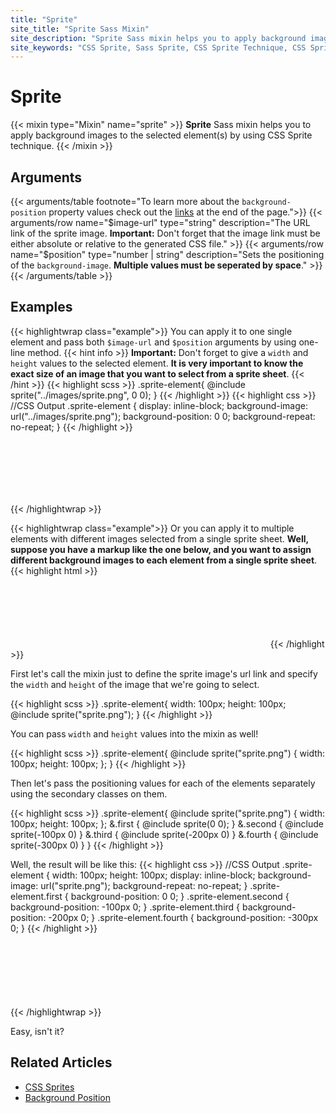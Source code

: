 ```yaml
---
title: "Sprite"
site_title: "Sprite Sass Mixin"
site_description: "Sprite Sass mixin helps you to apply background images to the selected element(s) by using CSS Sprite technique."
site_keywords: "CSS Sprite, Sass Sprite, CSS Sprite Technique, CSS Sprite Sheet Generator, CSS Sprite Tool, CSS Sprite Background Position, CSS Sprite and Image Maps"
---
```


# Sprite

{{< mixin type="Mixin" name="sprite" >}}
**Sprite** Sass mixin helps you to apply background images to the selected element(s) by using CSS Sprite technique.
{{< /mixin >}}

## Arguments

{{< arguments/table footnote="To learn more about the `background-position` property values check out the [links](#related-articles) at the end of the page.">}}
  {{< arguments/row name="$image-url" type="string" description="The URL link of the sprite image. **Important:** Don't forget that the image link must be either absolute or relative to the generated CSS file." >}}
  {{< arguments/row name="$position" type="number | string" description="Sets the positioning of the `background-image`. **Multiple values must be seperated by space**." >}}
{{< /arguments/table >}}

## Examples

{{< highlightwrap class="example">}}
You can apply it to one single element and pass both `$image-url` and `$position` arguments by using one-line method.
{{< hint info >}}
**Important:** Don't forget to give a `width` and `height` values to the selected element. **It is very important to know the exact size of an image that you want to select from a sprite sheet**.
{{< /hint >}}
{{< highlight scss >}}
.sprite-element{
  @include sprite("../images/sprite.png", 0 0);
}
{{< /highlight >}}
{{< highlight css >}}
//CSS Output
.sprite-element {
  display: inline-block;
  background-image: url("../images/sprite.png");
  background-position: 0 0;
  background-repeat: no-repeat;
}
{{< /highlight >}}
<style>
.sprite-element.single {
  width: 100px;
  height: 100px;
  display: inline-block;
  background-image: url("sprite.png");
  background-repeat: no-repeat;
}
</style>
<div class="sprite-elements">
  <div class="sprite-element single"></div>
</div>
{{< /highlightwrap >}}



{{< highlightwrap class="example">}}
Or you can apply it to multiple elements with different images selected from a single sprite sheet. **Well, suppose you have a markup like the one below, and you want to assign different background images to each element from a single sprite sheet**.
{{< highlight html >}}
<div class="sprite-element first"></div>
<div class="sprite-element second"></div>
<div class="sprite-element third"></div>
<div class="sprite-element fourth"></div>
{{< /highlight >}}

First let's call the mixin just to define the sprite image's url link and specify the `width` and `height` of the image that we're going to select.

{{< highlight scss >}}
.sprite-element{
  width: 100px;
  height: 100px;
  @include sprite("sprite.png");
}
{{< /highlight >}}

You can pass `width` and `height` values into the mixin as well!

{{< highlight scss >}}
.sprite-element{
  @include sprite("sprite.png") {
    width: 100px;
    height: 100px;
  };
}
{{< /highlight >}}

Then let's pass the positioning values for each of the elements separately using the secondary classes on them.

{{< highlight scss >}}
.sprite-element{
  @include sprite("sprite.png") {
    width: 100px;
    height: 100px;
  };
  &.first {
    @include sprite(0 0);
  }
  &.second {
    @include sprite(-100px 0)
  }
  &.third {
    @include sprite(-200px 0)
  }
  &.fourth {
    @include sprite(-300px 0)
  }
}
{{< /highlight >}}

Well, the result will be like this:
{{< highlight css >}}
//CSS Output
.sprite-element {
  width: 100px;
  height: 100px;
  display: inline-block;
  background-image: url("sprite.png");
  background-repeat: no-repeat;
}
.sprite-element.first {
  background-position: 0 0;
}
.sprite-element.second {
  background-position: -100px 0;
}
.sprite-element.third {
  background-position: -200px 0;
}
.sprite-element.fourth {
  background-position: -300px 0;
}
{{< /highlight >}}
<style>
.sprite-element {
  width: 100px;
  height: 100px;
  display: inline-block;
  background-image: url("sprite.png");
  background-repeat: no-repeat;
}
.sprite-element.first {
  background-position: 0 0;
}
.sprite-element.second {
  background-position: -100px 0;
}
.sprite-element.third {
  background-position: -200px 0;
}
.sprite-element.fourth {
  background-position: -300px 0;
}
</style>
<div class="sprite-elements">
  <div class="sprite-element first"></div>
  <div class="sprite-element second"></div>
  <div class="sprite-element third"></div>
  <div class="sprite-element fourth"></div>
</div>
{{< /highlightwrap >}}

Easy, isn't it?

## Related Articles
* [CSS Sprites](https://css-tricks.com/css-sprites/)
* [Background Position](https://developer.mozilla.org/en-US/docs/Web/CSS/background-position)